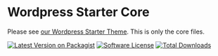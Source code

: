 # Wordpress Starter Core

Please see [our Wordpress Starter Theme](https://github.com/parfaitementweb/wordpress-starter-theme). This is only the core files.

[![Latest Version on Packagist](https://img.shields.io/packagist/v/parfaitementweb/wordpress-starter-core.svg?style=flat-square)](https://packagist.org/packages/parfaitementweb/wordpress-starter-core)
[![Software License](https://img.shields.io/badge/license-MIT-brightgreen.svg?style=flat-square)](LICENSE.md)
[![Total Downloads](https://img.shields.io/packagist/dt/parfaitementweb/wordpress-starter-core.svg?style=flat-square)](https://packagist.org/packages/parfaitementweb/wordpress-starter-core)